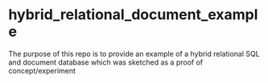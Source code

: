 # hybrid_relational_document_example

The purpose of this repo is to provide an example of a hybrid relational SQL and document database which was sketched as a proof of concept/experiment
